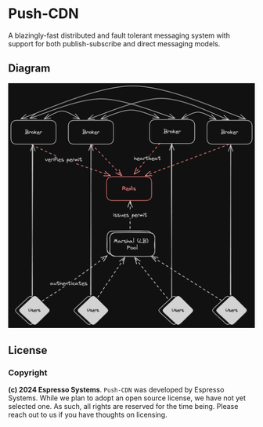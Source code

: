 # Push-CDN
A blazingly-fast distributed and fault tolerant messaging system with support for both publish-subscribe and direct messaging models.

## Diagram
![high level connection diagram](https://github.com/EspressoSystems/push-cdn/blob/master/diagrams/high-level-connections.png?raw=true)

## License
### Copyright
**(c) 2024 Espresso Systems**.
`Push-CDN` was developed by Espresso Systems. While we plan to adopt an open source license, we have not yet selected one. As such, all rights are reserved for the time being. Please reach out to us if you have thoughts on licensing.
